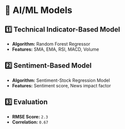 # 🤖 AI/ML Models

## 1️⃣ Technical Indicator-Based Model
- **Algorithm:** Random Forest Regressor
- **Features:** SMA, EMA, RSI, MACD, Volume

## 2️⃣ Sentiment-Based Model
- **Algorithm:** Sentiment-Stock Regression Model
- **Features:** Sentiment score, News impact factor

## 3️⃣ Evaluation
- **RMSE Score:** `2.3`
- **Correlation:** `0.67`

